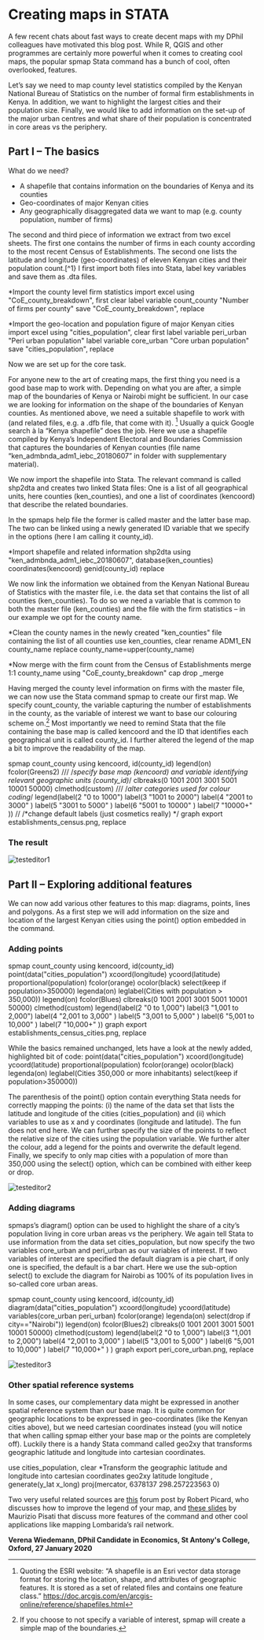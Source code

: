 # Creating maps in STATA
A few recent chats about fast ways to create decent maps with my DPhil colleagues have motivated this blog post. While R, QGIS and other programmes are certainly more powerful when it comes to creating cool maps, the popular spmap Stata command has a bunch of cool, often overlooked, features. 

Let’s say we need to map county level statistics compiled by the Kenyan National Bureau of Statistics on the number of formal firm establishments in Kenya. In addition, we want to highlight the largest cities and their population size. Finally, we would like to add information on the set-up of the major urban centres and what share of their population is concentrated in core areas vs the periphery. 

## Part I – The basics

What do we need?
- A shapefile that contains information on the boundaries of Kenya and its counties 
- Geo-coordinates of major Kenyan cities
- Any geographically disaggregated data we want to map (e.g. county population, number of firms)

The second and third piece of information we extract from two excel sheets. The first one contains the number of firms in each county according to the most recent Census of Establishments. The second one lists the latitude and longitude (geo-coordinates) of eleven Kenyan cities and their population count.[^1} I first import both files into Stata, label key variables and save them as .dta files.

[^1]:The related statistics can be found here: https://www.knbs.or.ke/?page_id=3142

*Import the county level firm statistics
import excel using "CoE_county_breakdown", first clear
label variable count_county "Number of firms per county"
save "CoE_county_breakdown", replace

*Import the geo-location and population figure of major Kenyan cities
import excel using "cities_population", clear first
label variable peri_urban "Peri urban population"
label variable core_urban "Core urban population"
save "cities_population", replace

Now we are set up for the core task. 

For anyone new to the art of creating maps, the first thing you need is a good base map to work with. Depending on what you are after, a simple map of the boundaries of Kenya or Nairobi might be sufficient. In our case we are looking for information on the shape of the boundaries of Kenyan counties. As mentioned above, we need a suitable shapefile to work with (and related files, e.g. a .dfb file, that come with it). [^2] Usually a quick Google search à la “Kenya shapefile” does the job. Here we use a shapefile compiled by Kenya’s Independent Electoral and Boundaries Commission that captures the boundaries of Kenyan counties (file name “ken_admbnda_adm1_iebc_20180607” in folder with supplementary material). 

We now import the shapefile into Stata. The relevant command is called shp2dta and creates two linked Stata files: One is a list of all geographical units, here counties (ken_counties), and one a list of coordinates (kencoord) that describe the related boundaries. 

[^2]: Quoting the ESRI website: “A shapefile is an Esri vector data storage format for storing the location, shape, and attributes of geographic features. It is stored as a set of related files and contains one feature class.” https://doc.arcgis.com/en/arcgis-online/reference/shapefiles.html

In the spmaps help file the former is called master and the latter base map. The two can be linked using a newly generated ID variable that we specify in the options (here I am calling it county_id). 

*Import shapefile and related information
shp2dta using "ken_admbnda_adm1_iebc_20180607", database(ken_counties) coordinates(kencoord) genid(county_id) replace

We now link the information we obtained from the Kenyan National Bureau of Statistics with the master file, i.e. the data set that contains the list of all counties (ken_counties). To do so we need a variable that is common to both the master file (ken_counties) and the file with the firm statistics – in our example we opt for the county name. 

*Clean the county names in the newly created "ken_counties" file containing the list of all counties
use ken_counties, clear
rename ADM1_EN county_name
replace county_name=upper(county_name) 

*Now merge with the firm count from the Census of Establishments
merge 1:1 county_name using "CoE_county_breakdown"
cap drop _merge

Having merged the county level information on firms with the master file, we can now use the Stata command spmap to create our first map. We specify count_county, the variable capturing the number of establishments in the county, as the variable of interest we want to base our colouring scheme on.[^3] Most importantly we need to remind Stata that the file containing the base map is called kencoord and the ID that identifies each geographical unit is called county_id. I further altered the legend of the map a bit to improve the readability of the map.

[^3]:If you choose to not specify a variable of interest, spmap will create a simple map of the boundaries.  
 
spmap count_county using kencoord, id(county_id) legend(on) fcolor(Greens2) /// 
 /*specify base map (kencoord) and variable identifying relevant geographic units (county_id)*/
clbreaks(0 1001 2001 3001 5001 10001 50000) clmethod(custom) /// 
/*alter categories used for colour coding*/
legend(label(2 "0 to 1000") label(3 "1001 to 2000")  label(4 "2001 to 3000" )  label(5 "3001 to 5000" ) label(6 "5001 to 10000" ) label(7 "10000+" )) // 
/*change default labels (just cosmetics really) */
graph export establishments_census.png, replace

### The result

![testeditor1](https://github.com/csae-coders-corner/An-alternative-text-editor-to-write-and-run-your-STATA-code/assets/148211163/8761cb2a-a74f-422e-9c02-ec6df616cf11)

## Part II – Exploring additional features

We can now add various other features to this map: diagrams, points, lines and polygons. As a first step we will add information on the size and location of the largest Kenyan cities using the point() option embedded in the command.

### Adding points

spmap count_county using kencoord, id(county_id) point(data("cities_population")  xcoord(longitude) ycoord(latitude) proportional(population)  fcolor(orange) ocolor(black) select(keep if population>350000) legenda(on) leglabel(Cities with population > 350,000)) legend(on) fcolor(Blues) clbreaks(0 1001 2001 3001 5001 10001 50000) clmethod(custom) legend(label(2 "0 to 1,000") label(3 "1,001 to 2,000")  label(4 "2,001 to 3,000" )  label(5 "3,001 to 5,000" ) label(6 "5,001 to 10,000" ) label(7 "10,000+" )) 
graph export establishments_census_cities.png, replace

While the basics remained unchanged, lets have a look at the newly added, highlighted bit of code:
point(data("cities_population")  xcoord(longitude) ycoord(latitude) proportional(population)  fcolor(orange) ocolor(black) legenda(on) leglabel(Cities 350,000 or more inhabitants) select(keep if population>350000))

The parenthesis of the point() option contain everything Stata needs for correctly mapping the points: (i) the name of the data set that lists the latitude and longitude of the cities (cities_population) and (ii) which variables to use as x and y coordinates (longitude and latitude). The fun does not end here. We can further specify the size of the points to reflect the relative size of the cities using the population variable. We further alter the colour, add a legend for the points and overwrite the default legend. Finally, we specify to only map cities with a population of more than 350,000 using the select() option, which can be combined with either keep or drop.

![testeditor2](https://github.com/csae-coders-corner/An-alternative-text-editor-to-write-and-run-your-STATA-code/assets/148211163/91b1a953-4e29-4b9e-9ba6-46bcfea145a4)

### Adding diagrams

spmaps’s diagram() option can be used to highlight the share of a city’s population living in core urban areas vs the periphery. We again tell Stata to use information from the data set cities_population, but now specify the two variables core_urban and peri_urban as our variables of interest. If two variables of interest are specified the default diagram is a pie chart, if only one is specified, the default is a bar chart. Here we use the sub-option select() to exclude the diagram for Nairobi as 100% of its population lives in so-called core urban areas. 

spmap count_county using kencoord, id(county_id) diagram(data("cities_population")  xcoord(longitude) ycoord(latitude) variables(core_urban peri_urban) fcolor(orange) legenda(on) select(drop if city=="Nairobi"))   legend(on) fcolor(Blues2) clbreaks(0 1001 2001 3001 5001 10001 50000) clmethod(custom) legend(label(2 "0 to 1,000") label(3 "1,001 to 2,000")  label(4 "2,001 to 3,000" )  label(5 "3,001 to 5,000" ) label(6 "5,001 to 10,000" ) label(7 "10,000+" ) )
graph export peri_core_urban.png, replace

![testeditor3](https://github.com/csae-coders-corner/An-alternative-text-editor-to-write-and-run-your-STATA-code/assets/148211163/60b16c20-8ec2-4d75-9e69-026414bece7f)

### Other spatial reference systems

In some cases, our complementary data might be expressed in another spatial reference system than our base map. It is quite common for geographic locations to be expressed in geo-coordinates (like the Kenyan cities above), but we need cartesian coordinates instead (you will notice that when calling spmap either your base map or the points are completely off). Luckily there is a handy Stata command called geo2xy that transforms geographic latitude and longitude into cartesian coordinates. 

use cities_population, clear
*Transform the geographic latitude and longitude into cartesian coordinates 
geo2xy latitude longitude , generate(y_lat x_long) proj(mercator, 6378137 298.257223563 0)

Two very useful related sources are [this](https://www.statalist.org/forums/forum/general-stata-discussion/general/1447786-spmap-create-rectangles-to-show-labels-and-colors-for-small-jurisdictions-in-choropleth-maps) forum post by Robert Picard, who discusses how to improve the legend of your map, and [these slides](https://ideas.repec.org/p/boc/isug14/08.html) by Maurizio Pisati that discuss more features of the command and other cool applications like mapping Lombarida’s rail network.

**Verena Wiedemann, DPhil Candidate in Economics, St Antony's College, Oxford, 27 January 2020**
